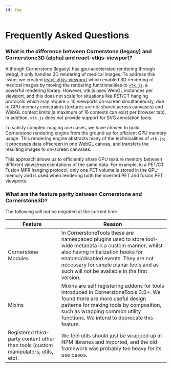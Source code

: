 ```yaml
---
id: faq
---
```


# Frequently Asked Questions

### What is the difference between Cornerstone (legacy) and Cornerstone3D (alpha) and react-vtkjs-viewport?

Although Cornerstone (legacy) has gpu-accelerated rendering through webgl, it only handles
2D rendering of medical images. To address this issue, we created [react-vtkjs-viewport](https://github.com/OHIF/react-vtkjs-viewport) which enabled 3D rendering of medical images by moving the
rendering functionalities to [`vtk.js`](https://github.com/kitware/vtk-js), a powerful rendering library. However, vtk.js uses WebGL instances per viewport, and this does not scale for situations like PET/CT hanging protocols which may require > 10 viewports on-screen simultaneously, due to GPU memory constraints (textures are not shared across canvases) and WebGL context limits (a maximum of 16 contexts can exist per browser tab). In addition, `vtk.js` does not provide support for SVG annotation tools.

To satisfy complex imaging use cases, we have chosen to build Cornerstone rendering engine from the ground up for efficient GPU memory usage. This rendering engine abstracts many of the technicalities of `vtk.js`; it processes data offscreen in one WebGL canvas, and transfers the resulting images to on-screen canvases.

This approach allows us to efficiently share GPU texture memory between different views/representations of the same data. For example, in a PET/CT Fusion MPR hanging protocol, only one PET volume is stored in the GPU memory and is used when rendering both the inverted PET and fusion PET viewports.

### What are the feature parity between Cornerstone and Cornerstone3D?

The following will not be migrated at the current time

<table>
<thead>
  <tr>
    <th>Feature</th>
    <th>Reason</th>
  </tr>
</thead>
<tbody>
  <tr>
    <td>Cornerstone Modules</td>
    <td>In CornerstoneTools these are namespaced plugins used to store tool-wide metadata in a custom manner, whilst also having initialization hooks for enabled/disabled events. They are not necessary for simple planar tools and as such will not be available in the first version.</td>
  </tr>
  <tr>
    <td>Mixins</td>
    <td>Mixins are self registering addons for tools introduced in CornerstoneTools 3.0+. We found there are more useful design patterns for making tools by composition, such as wrapping common utility functions. We intend to deprecate this feature.</td>
  </tr>
  <tr>
    <td>Registered third-party content other than tools (custom manipulators, utils, etc).</td>
    <td>We feel utils should just be wrapped up in NPM libraries and imported, and the old framework was probably too heavy for its use cases.</td>
  </tr>
</tbody>
</table>
